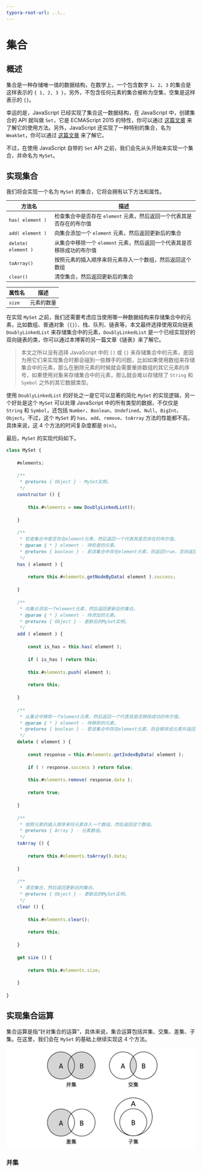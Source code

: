 ```yaml
---
typora-root-url: ..\..
---
```


# 集合

## 概述

集合是一种存储唯一值的数据结构，在数学上，一个包含数字 `1`、`2`、`3` 的集合是这样表示的 `{ 1, 2, 3 }`，另外，不包含任何元素的集合被称为空集，空集是这样表示的 `{}`。

幸运的是，JavaScript 已经实现了集合这一数据结构，在 JavaScript 中，创建集合的 API 就叫做 `Set`，它是 ECMAScript 2015 的特性，你可以通过 [这篇文章](https://developer.mozilla.org/zh-CN/docs/Web/JavaScript/Reference/Global_Objects/Set) 来了解它的使用方法。另外，JavaScript 还实现了一种特别的集合，名为 `WeakSet`，你可以通过 [这篇文章](https://developer.mozilla.org/zh-CN/docs/Web/JavaScript/Reference/Global_Objects/WeakSet) 来了解它。

不过，在使用 JavaScript 自带的 `Set` API 之前，我们会先从头开始来实现一个集合，并命名为 `MySet`。

## 实现集合

我们将会实现一个名为 `MySet` 的集合，它将会拥有以下方法和属性。

| 方法名              | 描述                                                         |
| ------------------- | ------------------------------------------------------------ |
| `has( element )`    | 检查集合中是否存在 `element` 元素，然后返回一个代表其是否存在的布尔值 |
| `add( element )`    | 向集合添加一个 `element` 元素，然后返回更新后的集合          |
| `delete( element )` | 从集合中移除一个 `element` 元素，然后返回一个代表其是否移除成功的布尔值 |
| `toArray()`         | 按照元素的插入顺序来将元素存入一个数组，然后返回这个数组     |
| `clear()`           | 清空集合，然后返回更新后的集合                               |

| 属性名 | 描述       |
| ------ | ---------- |
| `size` | 元素的数量 |

在实现 `MySet` 之前，我们还需要考虑应当使用哪一种数据结构来存储集合中的元素，比如数组、普通对象（`{}`）、栈、队列、链表等，本文最终选择使用双向链表 `DoublyLinkedList` 来存储集合中的元素，`DoublyLinkedList` 是一个已经实现好的双向链表的类，你可以通过本博客的另一篇文章《链表》来了解它。

> 本文之所以没有选择 JavaScript 中的 `[]` 或 `{}` 来存储集合中的元素，是因为用它们来实现集合时都会碰到一些棘手的问题，比如如果使用数组来存储集合中的元素，那么在删除元素的时候就会需要重排数组的其它元素的序号，如果使用对象来存储集合中的元素，那么就会难以存储除了 `String` 和 `Symbol` 之外的其它数据类型。

使用 `DoublyLinkedList` 的好处之一是它可以显著的简化 `MySet` 的实现逻辑，另一个好处是这个 `MySet` 可以处理 JavaScript 中的所有类型的数据，不仅仅是 `String` 和 `Symbol`，还包括 `Number`、`Boolean`、`Undefined`、`Null`、`BigInt`、`Object`。不过，这个 `MySet` 的 `has`、`add`、`remove`、`toArray` 方法的性能都不高，具体来说，这 4 个方法的时间复杂度都是 `O(n)`。

最后，`MySet` 的实现代码如下。

```js
class MySet {

    #elements;

    /**
     * @returns { Object } - MySet实例。
     */
    constructor () {

        this.#elements = new DoublyLinkedList();

    }

    /**
     * 检查集合中是否存在element元素，然后返回一个代表其是否存在的布尔值。
     * @param { * } element - 待检查的元素。
     * @returns { boolean } - 若该集合中存在element元素，则返回true，否则返回false。
     */
    has ( element ) {

        return this.#elements.getNodeByData( element ).success;

    }

    /**
     * 向集合添加一个element元素，然后返回更新后的集合。
     * @param { * } element - 待添加的元素。
     * @returns { Object } - 更新后的MySet实例。
     */
    add ( element ) {

        const is_has = this.has( element );

        if ( is_has ) return this;

        this.#elements.push( element );

        return this;

    }

    /**
     * 从集合中移除一个element元素，然后返回一个代表其是否移除成功的布尔值。
     * @param { * } element - 待移除的元素。
     * @returns { boolean } - 若该集合中存在element元素，则会移除该元素并返回true代表移除成功，若该集合中不存在element元素，则直接返回fasle代表移除失败
     */
    delete ( element ) {

        const response = this.#elements.getIndexByData( element );

        if ( ! response.success ) return false;

        this.#elements.remove( response.data );

        return true;

    }

    /**
     * 按照元素的插入顺序来将元素存入一个数组，然后返回这个数组。
     * @returns { Array } - 元素数组。
     */
    toArray () {

        return this.#elements.toArray().data;

    }

    /**
     * 清空集合，然后返回更新后的集合。
     * @returns { Object } - 更新后的MySet实例。
     */
    clear () {

        this.#elements.clear();

        return this;

    }

    get size () {

        return this.#elements.size;

    }

}
```

## 实现集合运算

集合运算是指“针对集合的运算”，具体来说，集合运算包括并集、交集、差集、子集。在这里，我们会在 `MySet` 的基础上继续实现这 4 个方法。

![集合运算](/static/image/markdown/leetcode/set/set-operation.png)

### 并集
